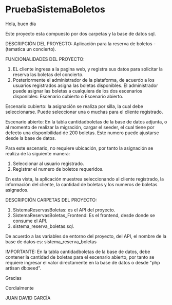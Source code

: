 # PruebaSistemaBoletos

Hola, buen día

Este proyecto esta compuesto por dos carpetas y la base de datos sql.

DESCRIPCIÓN DEL PROYECTO:
Aplicación para la reserva de boletos - (tematica un concierto).

FUNCIONALIDADES DEL PROYECTO:
1. EL cliente ingresa a la pagina web, y registra sus datos para solicitar la reserva las boletas del concierto.
2. Posteriormente el administrador de la plataforma, de acuerdo a los usuarios registrados asigna las boletas disponibles.
El administrador puede asignar las boletas a cualquiera de los dos escenarios disponibles: Escenario cubierto o Escenario abierto.

Escenario cubierto: la asignación se realiza por silla, la cual debe seleccionarse. Puede seleccionar una o muchas para el cliente registrado.

Escenario abierto: En la tabla cantidadboletas de la base de datos adjunta, o al momento de realizar la migración, cargar el seeder,
el cual tiene por defecto una disponibilidad de 200 boletas. Este numero puede ajustarse desde la base de datos.

Para este escenario, no requiere ubicación, por tanto la asignación se realiza de la siguiente manera:

1. Seleccionar al usuario registrado.
2. Registrar el numero de boletos requeridos.

En esta vista, la aplicación muestrea seleccionando al cliente registrado, la información del cliente, la cantidad de boletas y los numeros de boletas asignados.

DESCRIPCIÓN CARPETAS DEL PROYECTO:
1. SistemaReservasBoletas: es el API del proyecto.
2. SistemaReservasBoletas_Frontend: Es el frontend, desde donde se consume el API.
3. sistema_reserva_boletas.sql.

De acuerdo a las variables de entorno del proyecto, del API, el nombre de la base de datos es: sistema_reserva_boletas

IMPORTANTE:
En la tabla cantidadboletas de la base de datos, debe contener la cantidad de boletas para el escenario abierto, por tanto se requiere
ingresar el valor directamente en la base de datos o desde "php artisan db:seed".


Gracias

Cordialmente

JUAN DAVID GARCÍA




